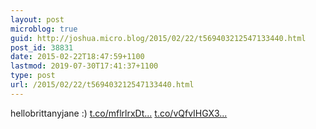 ```yaml
---
layout: post
microblog: true
guid: http://joshua.micro.blog/2015/02/22/t569403212547133440.html
post_id: 38831
date: 2015-02-22T18:47:59+1100
lastmod: 2019-07-30T17:41:37+1100
type: post
url: /2015/02/22/t569403212547133440.html
---
```

hellobrittanyjane :) [t.co/mflrlrxDt...](http://t.co/mflrlrxDte) [t.co/vQfvIHGX3...](http://t.co/vQfvIHGX37)
